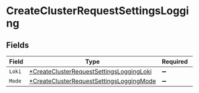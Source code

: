 # CreateClusterRequestSettingsLogging


## Fields

| Field                                                                                                      | Type                                                                                                       | Required                                                                                                   | Description                                                                                                |
| ---------------------------------------------------------------------------------------------------------- | ---------------------------------------------------------------------------------------------------------- | ---------------------------------------------------------------------------------------------------------- | ---------------------------------------------------------------------------------------------------------- |
| `Loki`                                                                                                     | [*CreateClusterRequestSettingsLoggingLoki](../../models/shared/createclusterrequestsettingsloggingloki.md) | :heavy_minus_sign:                                                                                         | N/A                                                                                                        |
| `Mode`                                                                                                     | [*CreateClusterRequestSettingsLoggingMode](../../models/shared/createclusterrequestsettingsloggingmode.md) | :heavy_minus_sign:                                                                                         | N/A                                                                                                        |